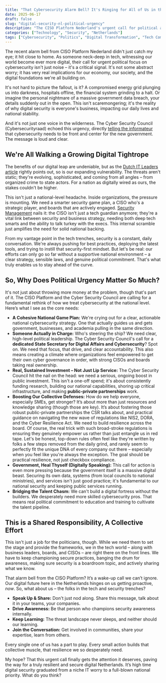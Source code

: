 ```yaml
---
title: "That Cybersecurity Alarm Bell? It's Ringing for All of Us in the Netherlands."
date: 2025-06-17
draft: false
slug: "digital-security-nl-political-urgency"
description: "The CISO Platform Nederland's urgent call for political action on cybersecurity isn't just noise – it's a critical signal. Here's why it matters to me, to us in tech, and to the future of our digital nation."
categories: ["Technology", "Security", "Netherlands"]
tags: ["Cybersecurity", "Politics", "Digital Transformation", "Tech Community", "National Security"]
---
```


The recent alarm bell from CISO Platform Nederland didn't just catch my eye; it hit close to home. As someone neck-deep in tech, witnessing our world become ever more digital, their call for urgent political focus on cybersecurity isn't just noise – it's a critical signal. It's not some abstract worry; it has very real implications for our economy, our society, and the digital foundations we're all building on.

It's not hard to picture the fallout, is it? A compromised energy grid plunging us into darkness, hospitals offline, the financial system grinding to a halt. Or imagine the personal nightmare of a massive government data breach, your details suddenly out in the open. This isn't scaremongering; it's the reality of why digital security is everyone's business, impacting our daily lives and national stability.

And it's not just one voice in the wilderness. The Cyber Security Council (Cybersecurityraad) echoed this urgency, directly [telling the informateur](https://www.cybersecurityraad.nl/actueel/nieuws/2024/02/05/persbericht-brief-informateur) that cybersecurity needs to be front and center for the new government. The message is loud and clear.

## We're All Walking a Growing Digital Tightrope

The benefits of our digital leap are undeniable, but as the [Dutch IT Leaders article](https://www.dutchitleaders.nl/news/642289/ciso-platform-nederland-luidt-noodklok-digitale-veiligheid-vereist-politieke-urgentie) rightly points out, so is our expanding vulnerability. The threats aren't static; they're evolving, sophisticated, and coming from all angles – from organized crime to state actors. For a nation as digitally wired as ours, the stakes couldn't be higher.

This isn't just a national-level headache. Inside organizations, the pressure is mounting. We need a smarter security game plan, a CISO who's a strategic player, and boards that are actively engaged. [Security Management](https://www.securitymanagement.nl/toenemende-cyberdreiging-vraagt-om-versterking-ciso-rol-en-actieve-bestuursbetrokkenheid/) nails it: the CISO isn't just a tech guardian anymore; they're a vital link between security and business strategy, needing both deep tech smarts and the ability to talk turkey with the execs. This internal scramble just amplifies the need for solid national backing.

From my vantage point in the tech trenches, security is a constant, daily conversation. We're always pushing for best practices, deploying the latest tools, and trying to instill that security-first mindset. But let's be real: our efforts can only go so far without a supportive national environment – a clear strategy, sensible laws, and genuine political commitment. That's what truly enables us to stay ahead of the curve.

## So, Why Does Political Urgency Matter So Much?

It's not just about throwing more money at the problem, though that's part of it. The CISO Platform and the Cyber Security Council are calling for a fundamental rethink of how we treat cybersecurity at the national level. Here’s what I see as the core needs:

*   **A Cohesive National Game Plan:** We're crying out for a clear, actionable national cybersecurity strategy. One that actually guides us and gets government, businesses, and academia pulling in the same direction.
*   **Someone Actually in Charge:** Who's steering the ship? We need clear, high-level political leadership. The Cyber Security Council's call for a **dedicated State Secretary for Digital Affairs and Cybersecurity**? Spot on. We need that focus, that drive, and clear accountability. This also means creating a climate where organizations feel empowered to get their own cyber governance in order, with strong CISOs and boards taking real ownership.
*   **Real, Sustained Investment – Not Just Lip Service:** The Cyber Security Council hit the nail on the head: we need a serious, ongoing boost in public investment. This isn't a one-off spend; it's about consistently funding research, building our national capabilities, shoring up critical infrastructure, and making **public-private partnerships** work.
*   **Boosting Our Collective Defenses:** How do we help everyone, especially SMEs, get stronger? It’s about more than just resources and knowledge sharing (though those are key). It’s about fostering those robust public-private partnerships the CSR talks about, and practical guidance on navigating the new wave of regulations like NIS2, DORA, and the Cyber Resilience Act. We need to build resilience across the board.
Of course, the real trick with such broad-stroke regulations is ensuring they genuinely empower us rather than just entangle us in red tape. Let's be honest, top-down rules often feel like they're written by folks a few steps removed from the daily grind, and rarely seem to perfectly fit the unique DNA of every company out there – especially when you feel like you're always the exception. The goal should be practical resilience, not just checkbox compliance.
*   **Government, Heal Thyself (Digitally Speaking):** This call for action is even more pressing because the government itself is a massive digital beast. Securing its own data, systems (from local councils to national ministries), and services isn't just good practice; it's fundamental to our national security and keeping public services running.
*   **Bridging the Talent Chasm:** We can't build a digital fortress without the builders. We desperately need more skilled cybersecurity pros. That means real political commitment to education and training to cultivate the talent pipeline.

## This is a Shared Responsibility, A Collective Effort

This isn't just a job for the politicians, though. While we need them to set the stage and provide the frameworks, we in the tech world – along with business leaders, boards, and CISOs – are right there on the front lines. We have to keep championing secure practices, banging the drum for awareness, making sure security is a boardroom topic, and actively sharing what we know.

That alarm bell from the CISO Platform? It’s a wake-up call we can’t ignore. Our digital future here in the Netherlands hinges on us getting proactive, *now*. So, what about us – the folks in the tech and security trenches?

*   **Speak Up & Share:** Don't just nod along. Share this message, talk about it in your teams, your companies.
*   **Drive Awareness:** Be that person who champions security awareness internally.
*   **Keep Learning:** The threat landscape never sleeps, and neither should our learning.
*   **Join the Conversation:** Get involved in communities, share your expertise, learn from others.

Every single one of us has a part to play. Every small action builds that collective muscle, that resilience we so desperately need.

My hope? That this urgent call finally gets the attention it deserves, paving the way for a truly resilient and secure digital Netherlands. It’s high time digital security graduated from a niche IT worry to a full-blown national priority. What do you think?
